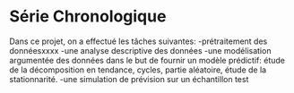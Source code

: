 # Série Chronologique
Dans ce projet, on a effectué les tâches suivantes:
-prétraitement des donnéesxxxx
-une analyse descriptive des données
-une modélisation argumentée des données dans le but de fournir un modèle prédictif: étude de la décomposition en tendance, cycles, partie aléatoire, étude de la stationnarité.
-une simulation de prévision sur un échantillon test
